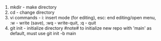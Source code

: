 1. mkdir - make directory
2. cd - change directory
3. vi commands - i: insert mode (for editing), esc: end editing/open menu, :w - write (save), :wq - write-quit, :q - quit
4. git init - initialize directory #note# to initialize new repo with 'main' as default, must use git init -b main

